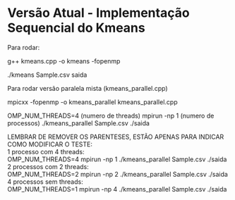 # Versão Atual - Implementação Sequencial do Kmeans

Para rodar:

g++ kmeans.cpp -o kmeans -fopenmp

 ./kmeans Sample.csv saida


Para rodar versão paralela mista (kmeans_parallel.cpp)

mpicxx -fopenmp -o kmeans_parallel kmeans_parallel.cpp

OMP_NUM_THREADS=4 (numero de threads) mpirun -np 1 (numero de processos) ./kmeans_parallel Sample.csv ./saida

LEMBRAR DE REMOVER OS PARENTESES, ESTÃO APENAS PARA INDICAR COMO MODIFICAR O TESTE: <br>
1 processo com 4 threads: <br>
OMP_NUM_THREADS=4 mpirun -np 1 ./kmeans_parallel Sample.csv ./saida <br>
2 processos com 2 threads: <br>
OMP_NUM_THREADS=2 mpirun -np 2 ./kmeans_parallel Sample.csv ./saida <br>
4 processos sem threads: <br>
OMP_NUM_THREADS=1 mpirun -np 4 ./kmeans_parallel Sample.csv ./saida <br>



